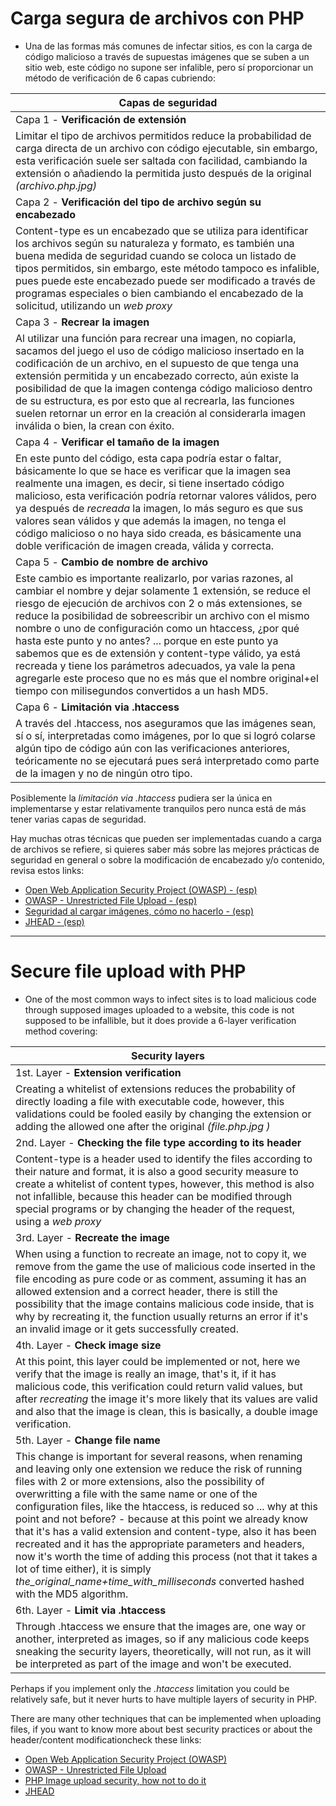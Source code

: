 # Carga segura de archivos con PHP
- Una de las formas más comunes de infectar sitios, es con la carga de código malicioso a través de supuestas imágenes que se suben a un sitio web, este código no supone ser infalible, pero sí proporcionar un método de verificación de 6 capas cubriendo:

| Capas de seguridad
| -------------
|Capa 1 - **Verificación de extensión**
| Limitar el tipo de archivos permitidos reduce la probabilidad de carga directa de un archivo con código ejecutable, sin embargo, esta verificación suele ser saltada con facilidad, cambiando la extensión o añadiendo la permitida justo después de la original *(archivo.php.jpg)*
| Capa 2 - **Verificación del tipo de archivo según su encabezado**
| Content-type es un encabezado que se utiliza para identificar los archivos según su naturaleza y formato, es también una buena medida de seguridad cuando se coloca un listado de tipos permitidos, sin embargo, este método tampoco es infalible, pues puede este encabezado puede ser modificado a través de programas especiales o bien cambiando el encabezado de la solicitud, utilizando un *web proxy*
|Capa 3 - **Recrear la imagen**
|Al utilizar una función para recrear una imagen, no copiarla, sacamos del juego el uso de código malicioso insertado en la codificación de un archivo, en el supuesto de que tenga una extensión permitida y un encabezado correcto, aún existe la posibilidad de que la imagen contenga código malicioso dentro de su estructura, es por esto que al recrearla, las funciones suelen retornar un error en la creación al considerarla imagen inválida o bien, la crean con éxito.
| Capa 4 - **Verificar el tamaño de la imagen**
| En este punto del código, esta capa podría estar o faltar, básicamente lo que se hace es verificar que la imagen sea realmente una imagen, es decir, si tiene insertado código malicioso, esta verificación podría retornar valores válidos, pero ya después de *recreada* la imagen, lo más seguro es que sus valores sean válidos y que además la imagen, no tenga el código malicioso o no haya sido creada, es básicamente una doble verificación de imagen creada, válida y correcta.
| Capa 5 - **Cambio de nombre de archivo**
| Este cambio es importante realizarlo, por varias razones, al cambiar el nombre y dejar solamente 1 extensión, se reduce el riesgo de ejecución de archivos con 2 o más extensiones, se reduce la posibilidad de sobreescribir un archivo con el mismo nombre o uno de configuración como un htaccess, ¿por qué hasta este punto y no antes? ... porque en este punto ya sabemos que es de extensión y content-type válido, ya está recreada y tiene los parámetros adecuados, ya vale la pena agregarle este proceso que no es más que el nombre original+el tiempo con milisegundos convertidos a un hash MD5.
| Capa 6 - **Limitación via .htaccess**
| A través del .htaccess, nos aseguramos que las imágenes sean, sí o sí, interpretadas como imágenes, por lo que si logró colarse algún tipo de código aún con las verificaciones anteriores, teóricamente no se ejecutará pues será interpretado como parte de la imagen y no de ningún otro tipo.

Posiblemente la *limitación via .htaccess* pudiera ser la única en implementarse y estar relativamente tranquilos pero nunca está de más tener varias capas de seguridad.

Hay muchas otras técnicas que pueden ser implementadas cuando a carga de archivos se refiere, si quieres saber más sobre las mejores prácticas de seguridad en general o sobre la modificación de encabezado y/o contenido, revisa estos links:
* [Open Web Application Security Project (OWASP) - (esp)](https://translate.googleusercontent.com/translate_c?act=url&depth=1&hl=en&ie=UTF8&prev=_t&rurl=translate.google.com&sl=en&sp=nmt4&tl=es&u=https://www.owasp.org/index.php/Main_Page&usg=ALkJrhj4yoD9e_SdyVVH9M-vACEFzyCe1Q)
* [OWASP - Unrestricted File Upload - (esp)](https://translate.googleusercontent.com/translate_c?act=url&depth=1&hl=en&ie=UTF8&prev=_t&rurl=translate.google.com&sl=en&sp=nmt4&tl=es&u=https://www.owasp.org/index.php/Unrestricted_File_Upload&usg=ALkJrhjsn1jxN2A0A-AkI76ugIBcNf1hEw)
* [Seguridad al cargar imágenes, cómo no hacerlo - (esp)](https://translate.google.com/translate?sl=en&tl=es&js=y&prev=_t&hl=en&ie=UTF-8&u=http%3A%2F%2Fnullcandy.com%2Fphp-image-upload-security-how-not-to-do-it%2F&edit-text=&act=url)
* [JHEAD - (esp)](https://translate.google.com/translate?hl=en&sl=en&tl=es&u=http%3A%2F%2Fwww.sentex.net%2F~mwandel%2Fjhead%2F)

---

# Secure file upload with PHP

- One of the most common ways to infect sites is to load malicious code through supposed images uploaded to a website, this code is not supposed to be infallible, but it does provide a 6-layer verification method covering:

| Security layers
| -------------
| 1st. Layer - **Extension verification**
| Creating a whitelist of extensions reduces the probability of directly loading a file with executable code, however, this validations could be fooled easily by changing the extension or adding the allowed one after the original *(file.php.jpg )*
| 2nd. Layer - **Checking the file type according to its header**
| Content-type is a header used to identify the files according to their nature and format, it is also a good security measure to create a whitelist of content types, however, this method is also not infallible, because this header can be modified through special programs or by changing the header of the request, using a *web proxy*
| 3rd. Layer - **Recreate the image**
| When using a function to recreate an image, not to copy it, we remove from the game the use of malicious code inserted in the file encoding as pure code or as comment, assuming it has an allowed extension and a correct header, there is still the possibility that the image contains malicious code inside, that is why by recreating it, the function usually returns an error if it's an invalid image or it gets successfully created.
| 4th. Layer - **Check image size**
| At this point, this layer could be implemented or not, here we verify that the image is really an image, that's it, if it has malicious code, this verification could return valid values, but after *recreating* the image it's more likely that its values are valid and also that the image is clean, this is basically, a double image verification.
| 5th. Layer - **Change file name**
| This change is important for several reasons, when renaming and leaving only one extension we reduce the risk of running files with 2 or more extensions, also the possibility of overwritting a file with the same name or one of the configuration files, like the htaccess, is reduced so ... why at this point and not before? - because at this point we already know that it's has a valid extension and content-type, also it has been recreated and it has the appropriate parameters and headers, now it's worth the time of adding this process (not that it takes a lot of time either), it is simply *the_original_name+time_with_milliseconds* converted hashed with the MD5 algorithm.
| 6th. Layer - **Limit via .htaccess**
| Through .htaccess we ensure that the images are, one way or another, interpreted as images, so if any malicious code keeps sneaking the security layers, theoretically, will not run, as it will be interpreted as part of the image and won't be executed.

Perhaps if you implement only the *.htaccess* limitation you could be relatively safe, but it never hurts to have multiple layers of security in PHP.

There are many other techniques that can be implemented when uploading files, if you want to know more about best security practices or about the header/content modificationcheck these links:
* [Open Web Application Security Project (OWASP)](https://www.owasp.org/index.php/Main_Page)
* [OWASP - Unrestricted File Upload](https://www.owasp.org/index.php/Unrestricted_File_Upload)
* [PHP Image upload security, how not to do it](http://nullcandy.com/php-image-upload-security-how-not-to-do-it/)
* [JHEAD](Http://www.sentex.net/~mwandel/jhead/)
